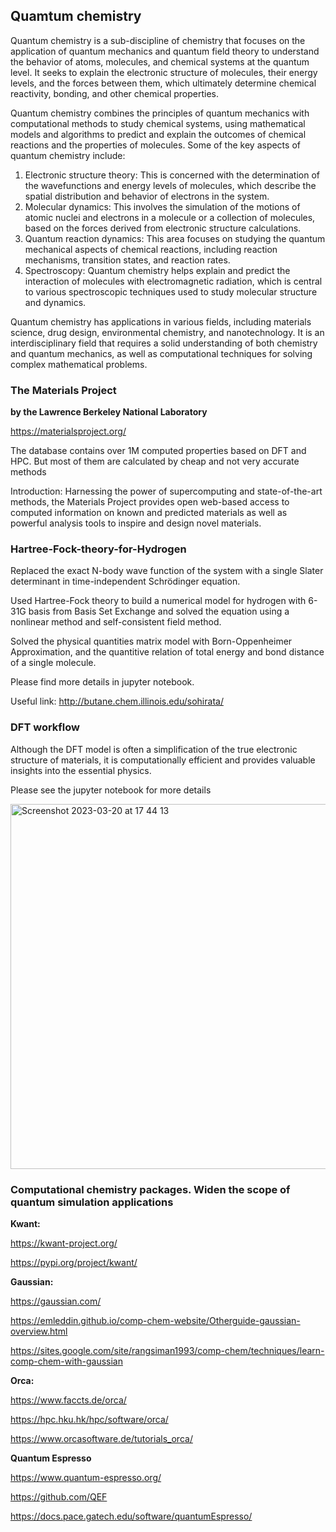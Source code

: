 ## Quamtum chemistry

Quantum chemistry is a sub-discipline of chemistry that focuses on the application of quantum mechanics and quantum field theory to understand the behavior of atoms, molecules, and chemical systems at the quantum level. It seeks to explain the electronic structure of molecules, their energy levels, and the forces between them, which ultimately determine chemical reactivity, bonding, and other chemical properties.

Quantum chemistry combines the principles of quantum mechanics with computational methods to study chemical systems, using mathematical models and algorithms to predict and explain the outcomes of chemical reactions and the properties of molecules. Some of the key aspects of quantum chemistry include:

1. Electronic structure theory: This is concerned with the determination of the wavefunctions and energy levels of molecules, which describe the spatial distribution and behavior of electrons in the system.
2. Molecular dynamics: This involves the simulation of the motions of atomic nuclei and electrons in a molecule or a collection of molecules, based on the forces derived from electronic structure calculations.
3. Quantum reaction dynamics: This area focuses on studying the quantum mechanical aspects of chemical reactions, including reaction mechanisms, transition states, and reaction rates.
4. Spectroscopy: Quantum chemistry helps explain and predict the interaction of molecules with electromagnetic radiation, which is central to various spectroscopic techniques used to study molecular structure and dynamics.

Quantum chemistry has applications in various fields, including materials science, drug design, environmental chemistry, and nanotechnology. It is an interdisciplinary field that requires a solid understanding of both chemistry and quantum mechanics, as well as computational techniques for solving complex mathematical problems.



### The Materials Project

**by the Lawrence Berkeley National Laboratory**

https://materialsproject.org/

The database contains over 1M computed properties based on DFT and HPC. But most of them are calculated by cheap and not very accurate methods

Introduction: Harnessing the power of supercomputing and state-of-the-art methods, the Materials Project provides open web-based access to computed information on known and predicted materials as well as powerful analysis tools to inspire and design novel materials.



### Hartree-Fock-theory-for-Hydrogen

Replaced the exact N-body wave function of the system with a single Slater determinant in time-independent Schrödinger equation.

Used Hartree-Fock theory to build a numerical model for hydrogen with 6-31G basis from Basis Set Exchange and solved the equation using a nonlinear method and self-consistent field method.

Solved the physical quantities matrix model with Born-Oppenheimer Approximation, and the quantitive relation of total energy and bond distance of a single molecule.

Please find more details in jupyter notebook.

Useful link: http://butane.chem.illinois.edu/sohirata/

### DFT workflow

Although the DFT model is often a simplification of the true electronic structure of materials, it is computationally efficient and provides valuable insights into the essential physics.

Please see the jupyter notebook for more details

<img width="584" alt="Screenshot 2023-03-20 at 17 44 13" src="https://user-images.githubusercontent.com/98719524/229385630-4ee01b62-f897-44dc-baf1-bb96d9830ada.png">

### Computational chemistry packages. Widen the scope of quantum simulation applications 

**Kwant:**

https://kwant-project.org/

https://pypi.org/project/kwant/

**Gaussian:** 

https://gaussian.com/

https://emleddin.github.io/comp-chem-website/Otherguide-gaussian-overview.html

https://sites.google.com/site/rangsiman1993/comp-chem/techniques/learn-comp-chem-with-gaussian

**Orca:** 

https://www.faccts.de/orca/

https://hpc.hku.hk/hpc/software/orca/

https://www.orcasoftware.de/tutorials_orca/

**Quantum Espresso**

https://www.quantum-espresso.org/

https://github.com/QEF

https://docs.pace.gatech.edu/software/quantumEspresso/

